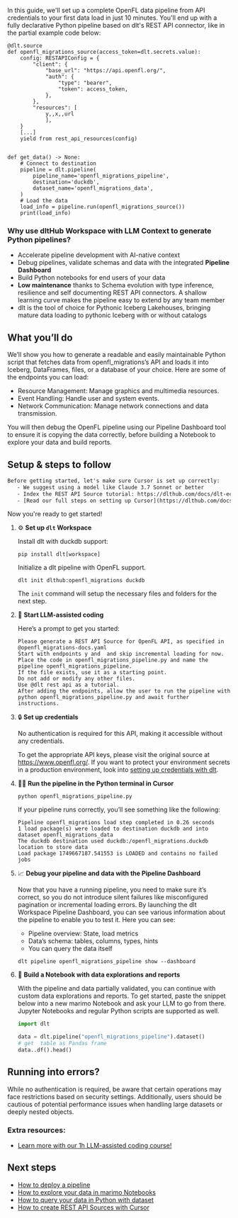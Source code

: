 In this guide, we'll set up a complete OpenFL data pipeline from API credentials to your first data load in just 10 minutes. You'll end up with a fully declarative Python pipeline based on dlt's REST API connector, like in the partial example code below:

```python-outcome
@dlt.source
def openfl_migrations_source(access_token=dlt.secrets.value):
    config: RESTAPIConfig = {
        "client": {
            "base_url": "https://api.openfl.org/",
            "auth": {
                "type": "bearer",
                "token": access_token,
            },
        },
        "resources": [
            y,,x,,url
            ],
    }
    [...]
    yield from rest_api_resources(config)


def get_data() -> None:
    # Connect to destination
    pipeline = dlt.pipeline(
        pipeline_name='openfl_migrations_pipeline',
        destination='duckdb',
        dataset_name='openfl_migrations_data', 
    )
    # Load the data
    load_info = pipeline.run(openfl_migrations_source())
    print(load_info) 
```

### Why use dltHub Workspace with LLM Context to generate Python pipelines?

- Accelerate pipeline development with AI-native context
- Debug pipelines, validate schemas and data with the integrated **Pipeline Dashboard**
- Build Python notebooks for end users of your data
- **Low maintenance** thanks to Schema evolution with type inference, resilience and self documenting REST API connectors. A shallow learning curve makes the pipeline easy to extend by any team member
- dlt is the tool of choice for Pythonic Iceberg Lakehouses, bringing mature data loading to pythonic Iceberg with or without catalogs

## What you’ll do

We’ll show you how to generate a readable and easily maintainable Python script that fetches data from openfl_migrations’s API and loads it into Iceberg, DataFrames, files, or a database of your choice. Here are some of the endpoints you can load:

- Resource Management: Manage graphics and multimedia resources.
- Event Handling: Handle user and system events.
- Network Communication: Manage network connections and data transmission.

You will then debug the OpenFL pipeline using our Pipeline Dashboard tool to ensure it is copying the data correctly, before building a Notebook to explore your data and build reports.

## Setup & steps to follow

```default
Before getting started, let's make sure Cursor is set up correctly:
   - We suggest using a model like Claude 3.7 Sonnet or better
   - Index the REST API Source tutorial: https://dlthub.com/docs/dlt-ecosystem/verified-sources/rest_api/ and add it to context as **@dlt rest api**
   - [Read our full steps on setting up Cursor](https://dlthub.com/docs/dlt-ecosystem/llm-tooling/cursor-restapi#23-configuring-cursor-with-documentation)
```

Now you're ready to get started!

1. ⚙️ **Set up `dlt` Workspace**
    
    Install dlt with duckdb support:
    ```shell
    pip install dlt[workspace]
    ```

    Initialize a dlt pipeline with OpenFL support.
    ```shell
    dlt init dlthub:openfl_migrations duckdb
    ```

    The `init` command will setup the necessary files and folders for the next step.
    
2. 🤠 **Start LLM-assisted coding**
    
    Here’s a prompt to get you started:
    
    ```prompt
    Please generate a REST API Source for OpenFL API, as specified in @openfl_migrations-docs.yaml 
    Start with endpoints y and  and skip incremental loading for now. 
    Place the code in openfl_migrations_pipeline.py and name the pipeline openfl_migrations_pipeline. 
    If the file exists, use it as a starting point. 
    Do not add or modify any other files. 
    Use @dlt rest api as a tutorial. 
    After adding the endpoints, allow the user to run the pipeline with python openfl_migrations_pipeline.py and await further instructions.
    ```

    
3. 🔒 **Set up credentials** 
    
    No authentication is required for this API, making it accessible without any credentials.
    
    To get the appropriate API keys, please visit the original source at https://www.openfl.org/.
    If you want to protect your environment secrets in a production environment, look into [setting up credentials with dlt](https://dlthub.com/docs/walkthroughs/add_credentials).
    
4. 🏃‍♀️ **Run the pipeline in the Python terminal in Cursor**
    
    ```shell
    python openfl_migrations_pipeline.py
    ```
    
    If your pipeline runs correctly, you’ll see something like the following:
    
    ```shell
    Pipeline openfl_migrations load step completed in 0.26 seconds
    1 load package(s) were loaded to destination duckdb and into dataset openfl_migrations_data
    The duckdb destination used duckdb:/openfl_migrations.duckdb location to store data
    Load package 1749667187.541553 is LOADED and contains no failed jobs
    ```
    
5. 📈 **Debug your pipeline and data with the Pipeline Dashboard**

    Now that you have a running pipeline, you need to make sure it’s correct, so you do not introduce silent failures like misconfigured pagination or incremental loading errors. By launching the dlt Workspace Pipeline Dashboard, you can see various information about the pipeline to enable you to test it. Here you can see:
    - Pipeline overview: State, load metrics
    - Data’s schema: tables, columns, types, hints
    - You can query the data itself
    
    ```shell
    dlt pipeline openfl_migrations_pipeline show --dashboard
    ```
    
6. 🐍 **Build a Notebook with data explorations and reports**

    With the pipeline and data partially validated, you can continue with custom data explorations and reports. To get started, paste the snippet below into a new marimo Notebook and ask your LLM to go from there. Jupyter Notebooks and regular Python scripts are supported as well.

    
    ```python
    import dlt

   data = dlt.pipeline("openfl_migrations_pipeline").dataset()
   # get  table as Pandas frame
   data..df().head()
    ```

## Running into errors?

While no authentication is required, be aware that certain operations may face restrictions based on security settings. Additionally, users should be cautious of potential performance issues when handling large datasets or deeply nested objects.

### Extra resources:

- [Learn more with our 1h LLM-assisted coding course!](https://www.youtube.com/watch?v=GGid70rnJuM)

## Next steps

- [How to deploy a pipeline](https://dlthub.com/docs/walkthroughs/deploy-a-pipeline)
- [How to explore your data in marimo Notebooks](https://dlthub.com/docs/general-usage/dataset-access/marimo)
- [How to query your data in Python with dataset](https://dlthub.com/docs/general-usage/dataset-access/dataset)
- [How to create REST API Sources with Cursor](https://dlthub.com/docs/dlt-ecosystem/llm-tooling/cursor-restapi)